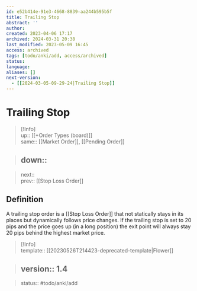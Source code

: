 ```yaml
---
id: e52b414e-91e3-4668-8839-aa244b595b5f
title: Trailing Stop
abstract: ''
author: 
created: 2023-04-06 17:17
archived: 2024-03-31 20:38
last_modified: 2023-05-09 16:45
access: archived
tags: [todo/anki/add, access/archived]
status: 
language: 
aliases: []
next-version:
  - [[2024-03-05-09-29-24|Trailing Stop]]
---
```


# Trailing Stop

> [!Info]  
> up:: [[+Order Types (board)]]  
> same:: [[Market Order]], [[Pending Order]]  
>

> down::
> ---  

>
> next::  
> prev:: [[Stop Loss Order]]

## Definition

A trailing stop order is a [[Stop Loss Order]] that not statically stays in its places but dynamically follows price changes. If the trailing stop is set to 20 pips and the price goes up (in a long position) the exit point will always stay 20 pips behind the highest market price.

> [!Info]  
> template:: [[20230526T214423-deprecated-template|Flower]]  
>

> version:: 1.4
> ---  

>
> status:: #todo/anki/add 
